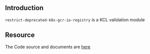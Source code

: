 ## Introduction

`restrict-deprecated-k8s-gcr-io-registry` is a KCL validation module

## Resource

The Code source and documents are [here](https://github.com/kcl-lang/modules/tree/main/restrict-deprecated-k8s-gcr-io-registry)
